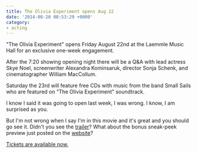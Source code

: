```yaml
---
title: The Olivia Experiment opens Aug 22
date: '2014-08-20 08:53:29 +0000'
category:
- acting
---
```


"The Olivia Experiment" opens Friday August 22nd at the Laemmle Music Hall for
an exclusive one-week engagement.

After the 7:20 showing opening night there will be a Q&A with lead actress Skye
Noel, screenwriter Alexandra Kominsaruk, director Sonja Schenk, and
cinematographer William MacCollum.

Saturday the 23rd will feature free CDs with music from the band Small Sails who
are featured on "The Olivia Experiment" soundtrack.


I know I said it was going to open last week, I was wrong. I know, I am
surprised as you.


But I'm not wrong when I say I'm in this movie and it's great and you should go
see it. Didn't you see the
[trailer](https://www.theoliviaexperiment.com/?page_id=88)? What about the bonus
sneak-peek preview just posted on the
[website](https://www.theoliviaexperiment.com/?p=472)?

[Tickets are available now.](https://laemmle.com/films/38411)
